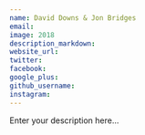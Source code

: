 ```yaml
---
name: David Downs & Jon Bridges
email:
image: 2018
description_markdown:
website_url:
twitter:
facebook:
google_plus:
github_username:
instagram:
---
```


Enter your description here...
